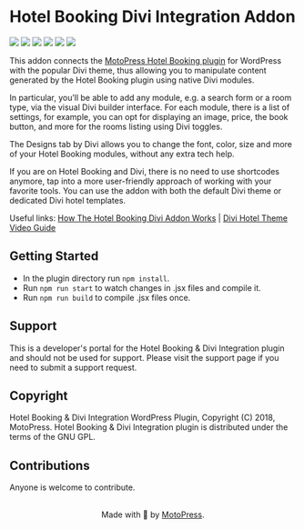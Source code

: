 # Hotel Booking Divi Integration Addon

![](https://img.shields.io/wordpress/plugin/v/mphb-divi)
![](https://img.shields.io/wordpress/plugin/wp-version/mphb-divi)
![](https://img.shields.io/wordpress/plugin/dm/mphb-divi)
![](https://img.shields.io/wordpress/plugin/installs/mphb-divi)
![](https://img.shields.io/wordpress/plugin/rating/mphb-divi)
![](https://img.shields.io/badge/license-GPL--2.0%2B-blue.svg?style=flat)

This addon connects the [MotoPress Hotel Booking plugin](https://motopress.com/products/hotel-booking/) for WordPress with the popular Divi theme, thus allowing you to manipulate content generated by the Hotel Booking plugin using native Divi modules.

In particular, you’ll be able to add any module, e.g. a search form or a room type, via the visual Divi builder interface. For each module, there is a list of settings, for example, you can opt for displaying an image, price, the book button, and more for the rooms listing using Divi toggles.

The Designs tab by Divi allows you to change the font, color, size and more of your Hotel Booking modules, without any extra tech help.

If you are on Hotel Booking and Divi, there is no need to use shortcodes anymore, tap into a more user-friendly approach of working with your favorite tools. You can use the addon with both the default Divi theme or dedicated Divi hotel templates.

Useful links: [How The Hotel Booking Divi Addon Works](https://motopress.com/blog/divi-theme-hotel-booking-wordpress/) | [Divi Hotel Theme Video Guide](https://www.youtube.com/watch?v=Tyiw91WJX5o)

## Getting Started

* In the plugin directory run `npm install`.
* Run `npm run start` to watch changes in .jsx files and compile it.
* Run `npm run build` to compile .jsx files once.

## Support
This is a developer's portal for the Hotel Booking & Divi Integration plugin and should not be used for support. Please visit the support page if you need to submit a support request.

## Copyright
Hotel Booking & Divi Integration WordPress Plugin, Copyright (C) 2018, MotoPress.
Hotel Booking & Divi Integration plugin is distributed under the terms of the GNU GPL.

## Contributions
Anyone is welcome to contribute.

<p align="center">
    <br/>
    Made with 💙 by <a href="https://motopress.com/">MotoPress</a>.<br/>
</p>
